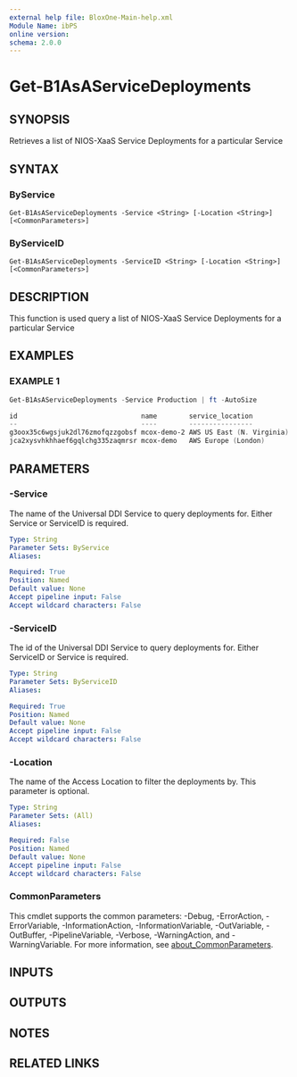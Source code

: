 ```yaml
---
external help file: BloxOne-Main-help.xml
Module Name: ibPS
online version:
schema: 2.0.0
---
```


# Get-B1AsAServiceDeployments

## SYNOPSIS
Retrieves a list of NIOS-XaaS Service Deployments for a particular Service

## SYNTAX

### ByService
```
Get-B1AsAServiceDeployments -Service <String> [-Location <String>] [<CommonParameters>]
```

### ByServiceID
```
Get-B1AsAServiceDeployments -ServiceID <String> [-Location <String>] [<CommonParameters>]
```

## DESCRIPTION
This function is used query a list of NIOS-XaaS Service Deployments for a particular Service

## EXAMPLES

### EXAMPLE 1
```powershell
Get-B1AsAServiceDeployments -Service Production | ft -AutoSize

id                               name        service_location          service_ip     cnames                          access_location_count size  neighbour_ips                    preferred_provider routing_type
--                               ----        ----------------          ----------     ------                          --------------------- ----  -------------                    ------------------ ------------
g3oox35c6wgsjuk2dl76zmofqzzgobsf mcox-demo-2 AWS US East (N. Virginia) 192.168.200.10 {52.71.149.43, 44.215.57.240}   1                     Small {192.168.200.11, 192.168.200.12} Any                static
jca2xysvhkhhaef6gqlchg335zaqmrsr mcox-demo   AWS Europe (London)       192.168.100.10 {18.169.197.52, 18.132.218.240} 1                     Small {192.168.100.11, 192.168.100.12} AWS                static
```

## PARAMETERS

### -Service
The name of the Universal DDI Service to query deployments for.
Either Service or ServiceID is required.

```yaml
Type: String
Parameter Sets: ByService
Aliases:

Required: True
Position: Named
Default value: None
Accept pipeline input: False
Accept wildcard characters: False
```

### -ServiceID
The id of the Universal DDI Service to query deployments for.
Either ServiceID or Service is required.

```yaml
Type: String
Parameter Sets: ByServiceID
Aliases:

Required: True
Position: Named
Default value: None
Accept pipeline input: False
Accept wildcard characters: False
```

### -Location
The name of the Access Location to filter the deployments by.
This parameter is optional.

```yaml
Type: String
Parameter Sets: (All)
Aliases:

Required: False
Position: Named
Default value: None
Accept pipeline input: False
Accept wildcard characters: False
```

### CommonParameters
This cmdlet supports the common parameters: -Debug, -ErrorAction, -ErrorVariable, -InformationAction, -InformationVariable, -OutVariable, -OutBuffer, -PipelineVariable, -Verbose, -WarningAction, and -WarningVariable. For more information, see [about_CommonParameters](http://go.microsoft.com/fwlink/?LinkID=113216).

## INPUTS

## OUTPUTS

## NOTES

## RELATED LINKS
